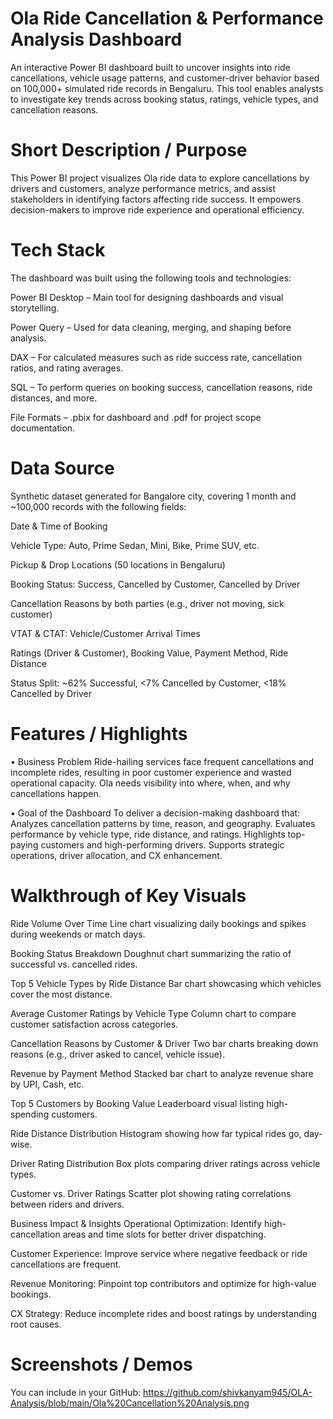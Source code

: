# Ola Ride Cancellation & Performance Analysis Dashboard
An interactive Power BI dashboard built to uncover insights into ride cancellations, vehicle usage patterns, and customer-driver behavior based on 100,000+ simulated ride records in Bengaluru. This tool enables analysts to investigate key trends across booking status, ratings, vehicle types, and cancellation reasons.

# Short Description / Purpose
This Power BI project visualizes Ola ride data to explore cancellations by drivers and customers, analyze performance metrics, and assist stakeholders in identifying factors affecting ride success. It empowers decision-makers to improve ride experience and operational efficiency.

# Tech Stack
The dashboard was built using the following tools and technologies:

Power BI Desktop – Main tool for designing dashboards and visual storytelling.

Power Query – Used for data cleaning, merging, and shaping before analysis.

DAX – For calculated measures such as ride success rate, cancellation ratios, and rating averages.

SQL – To perform queries on booking success, cancellation reasons, ride distances, and more.

File Formats – .pbix for dashboard and .pdf for project scope documentation.

# Data Source
Synthetic dataset generated for Bangalore city, covering 1 month and ~100,000 records with the following fields:

Date & Time of Booking

Vehicle Type: Auto, Prime Sedan, Mini, Bike, Prime SUV, etc.

Pickup & Drop Locations (50 locations in Bengaluru)

Booking Status: Success, Cancelled by Customer, Cancelled by Driver

Cancellation Reasons by both parties (e.g., driver not moving, sick customer)

VTAT & CTAT: Vehicle/Customer Arrival Times

Ratings (Driver & Customer), Booking Value, Payment Method, Ride Distance

Status Split: ~62% Successful, <7% Cancelled by Customer, <18% Cancelled by Driver

# Features / Highlights
• Business Problem
Ride-hailing services face frequent cancellations and incomplete rides, resulting in poor customer experience and wasted operational capacity. Ola needs visibility into where, when, and why cancellations happen.

• Goal of the Dashboard
To deliver a decision-making dashboard that:
Analyzes cancellation patterns by time, reason, and geography.
Evaluates performance by vehicle type, ride distance, and ratings.
Highlights top-paying customers and high-performing drivers.
Supports strategic operations, driver allocation, and CX enhancement.

# Walkthrough of Key Visuals
Ride Volume Over Time
Line chart visualizing daily bookings and spikes during weekends or match days.

Booking Status Breakdown
Doughnut chart summarizing the ratio of successful vs. cancelled rides.

Top 5 Vehicle Types by Ride Distance
Bar chart showcasing which vehicles cover the most distance.

Average Customer Ratings by Vehicle Type
Column chart to compare customer satisfaction across categories.

Cancellation Reasons by Customer & Driver
Two bar charts breaking down reasons (e.g., driver asked to cancel, vehicle issue).

Revenue by Payment Method
Stacked bar chart to analyze revenue share by UPI, Cash, etc.

Top 5 Customers by Booking Value
Leaderboard visual listing high-spending customers.

Ride Distance Distribution
Histogram showing how far typical rides go, day-wise.

Driver Rating Distribution
Box plots comparing driver ratings across vehicle types.

Customer vs. Driver Ratings
Scatter plot showing rating correlations between riders and drivers.

Business Impact & Insights
Operational Optimization: Identify high-cancellation areas and time slots for better driver dispatching.

Customer Experience: Improve service where negative feedback or ride cancellations are frequent.

Revenue Monitoring: Pinpoint top contributors and optimize for high-value bookings.

CX Strategy: Reduce incomplete rides and boost ratings by understanding root causes.

# Screenshots / Demos
You can include in your GitHub: https://github.com/shivkanyam945/OLA-Analysis/blob/main/Ola%20Cancellation%20Analysis.png 
